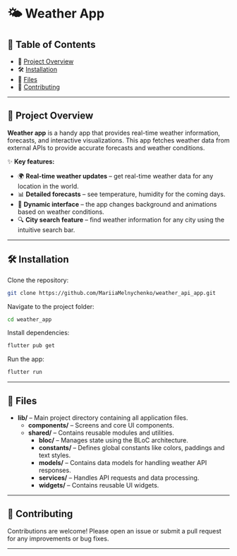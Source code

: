 # 🌤 Weather App

## **📑 Table of Contents**

- 📖 [Project Overview](#project-overview)
- 🛠 [Installation](#installation)
- 📁 [Files](#files)
- 🤝 [Contributing](#contributing)

---

## **📖 Project Overview**

**Weather app** is a handy app that provides real-time weather information, forecasts, and interactive visualizations. This app fetches weather data from external APIs to provide accurate forecasts and weather conditions.

✨ **Key features:**

- 🌍 **Real-time weather updates** – get real-time weather data for any location in the world.
- 📊 **Detailed forecasts** – see temperature, humidity for the coming days.
- 🎨 **Dynamic interface** – the app changes background and animations based on weather conditions.
- 🔍 **City search feature** – find weather information for any city using the intuitive search bar.

---

## **🛠 Installation**

Clone the repository:

```bash
git clone https://github.com/MariiaMelnychenko/weather_api_app.git
```

Navigate to the project folder:

```bash
cd weather_app
```

Install dependencies:

```bash
flutter pub get
```

Run the app:

```bash
flutter run
```

---

## 📁 Files

- **lib/** – Main project directory containing all application files.
  - **components/** – Screens and core UI components.
  - **shared/** – Contains reusable modules and utilities.
    - **bloc/** – Manages state using the BLoC architecture.
    - **constants/** – Defines global constants like colors, paddings and text styles.
    - **models/** – Contains data models for handling weather API responses.
    - **services/** – Handles API requests and data processing.
    - **widgets/** – Contains reusable UI widgets.

---

## **🤝 Contributing**

Contributions are welcome! Please open an issue or submit a pull request for any improvements or bug fixes.

---
